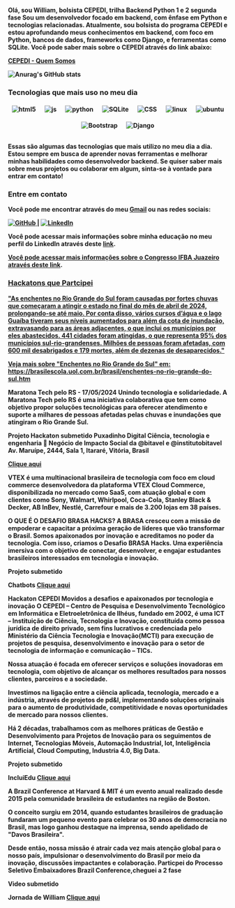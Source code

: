 <p><strong>Olá, sou William, bolsista CEPEDI, trilha Backend Python 1 e 2 segunda fase
Sou um desenvolvedor focado em backend, com ênfase em Python e tecnologias relacionadas. Atualmente, sou bolsista do programa CEPEDI e estou aprofundando meus conhecimentos em backend, com foco em Python, bancos de dados, frameworks como Django, e ferramentas como SQLite. Você pode saber mais sobre o CEPEDI através do link abaixo:</p><strong>

<p><a href="https://cepedi.org.br/quem-somos/" target="_blank"><strong>CEPEDI - Quem Somos</strong></a></p>

![Anurag's GitHub stats](https://github-readme-stats.vercel.app/api?username=wil258&show=dracula)

<h3><strong>Tecnologias que mais uso no meu dia</strong></h3>
<!-- Organizando os badges horizontalmente com flexbox e maior espaçamento -->
<div style="display: flex; flex-direction: row; align-items: center; justify-content: center; flex-wrap: wrap; gap: 20px; margin-top: 20px;">

  <!-- Badge de HTML5 -->
  <img alt="html5" src="https://img.shields.io/badge/HTML5-E34F26?style=for-the-badge&logo=html5&logoColor=white">

  <!-- Badge de JavaScript -->
  <img alt="js" src="https://img.shields.io/badge/JavaScript-323330?style=for-the-badge&logo=javascript&logoColor=F7DF1E">

  <!-- Badge de Python -->
  <img alt="python" src="https://img.shields.io/badge/Python-14354C?style=for-the-badge&logo=python&logoColor=white">

  <!-- Badge de SQLite -->
  <img alt="SQLite" src="https://img.shields.io/badge/SQLite-07405E?style=for-the-badge&logo=sqlite&logoColor=white">

  <!-- Badge de CSS -->
  <img alt="CSS" src="https://img.shields.io/badge/CSS-239120?style=for-the-badge&logo=css3&logoColor=white">

  <!-- Badge de Linux -->
  <img alt="linux" src="https://img.shields.io/badge/Linux-FCC624?style=for-the-badge&logo=linux&logoColor=black">

  <!-- Badge de Ubuntu -->
  <img alt="ubuntu" src="https://img.shields.io/badge/Ubuntu-E95420?style=for-the-badge&logo=ubuntu&logoColor=white">

  <!-- Badge de Bootstrap -->
  <img alt="Bootstrap" src="https://img.shields.io/badge/Bootstrap-563D7C?style=for-the-badge&logo=bootstrap&logoColor=white">

  <!-- Badge de Django -->
  <img alt="Django" src="https://img.shields.io/badge/Django-092E20?style=for-the-badge&logo=django&logoColor=white">

</div>

<br>

<p><strong>Essas são algumas das tecnologias que mais utilizo no meu dia a dia. Estou sempre em busca de aprender novas ferramentas e melhorar minhas habilidades como desenvolvedor backend.</strong> Se quiser saber mais sobre meus projetos ou colaborar em algum, sinta-se à vontade para entrar em contato!</p>

<h3><strong>Entre em contato</strong></h3>
<p>Você pode me encontrar através do meu <a href="mailto:microempreedendorwa@gmail.com">Gmail</a> ou nas redes sociais:</p>

<p>
  <a href="https://github.com/wil258" target="_blank">
    <img src="https://img.shields.io/badge/GitHub-181717?style=for-the-badge&logo=github&logoColor=white" alt="GitHub">
  </a> | 
  <a href="https://www.linkedin.com/in/william-pereira-rodrigues-19054563/" target="_blank">
    <img src="https://img.shields.io/badge/LinkedIn-0077B5?style=for-the-badge&logo=linkedin&logoColor=white" alt="LinkedIn">
  </a>
</p>

<p>Você pode acessar mais informações sobre minha educação no meu perfil do LinkedIn através deste <a href="https://www.linkedin.com/in/william-pereira-rodrigues-19054563/details/education/1635542047926/single-media-viewer/?profileId=ACoAAA1tkrwBuqCb6qEo8lEAy0sw9zCpVIs23Ew" target="_blank"><strong>link</strong></a>.</p>


<p><a href="https://www.youtube.com/watch?v=3LPJfIKxwWc&list=PLhQjrBD2T381WAHyx1pq-sBfykqMBI7V4">
  

<p>Você pode acessar mais informações sobre o Congresso IFBA Juazeiro através deste <a href="https://www.even3.com.br/documentos/imprimir?i=69449061.0029858.1.9.8998056001842468&cc=787DE849-DC26-4C46-AA69-EEC0A135CBEE" target="_blank"><strong>link</strong></a>.</p>


<p><a href="https://portal.ifba.edu.br/" target="_blank">

<h3><strong>Hackatons que Partcipei </strong></h3>

<p><strong>"As enchentes no Rio Grande do Sul foram causadas por fortes chuvas que começaram a atingir o estado no final do mês de abril de 2024, prolongando-se até maio. Por conta disso, vários cursos d’água e o lago Guaíba tiveram seus níveis aumentados para além da cota de inundação, extravasando para as áreas adjacentes, o que inclui os municípios por eles abastecidos. 441 cidades foram atingidas, o que representa 95% dos municípios sul-rio-grandenses. Milhões de pessoas foram afetadas, com 600 mil desabrigados e 179 mortes, além de dezenas de desaparecidos."

Veja mais sobre "Enchentes no Rio Grande do Sul" em: https://brasilescola.uol.com.br/brasil/enchentes-no-rio-grande-do-sul.htm</strong> </p>

<p><strong> Maratona Tech pelo RS - 17/05/2024
Unindo tecnologia e solidariedade. A Maratona Tech pelo RS é uma iniciativa colaborativa que tem como objetivo propor soluções tecnológicas para oferecer atendimento e suporte a milhares de pessoas afetadas pelas chuvas e inundações que atingiram o Rio Grande Sul.

<p><strong> Projeto Hackaton submetido Puxadinho Digital
Ciência, tecnologia e engenharia
👥 Negócio de Impacto Social da @bitavel e @institutobitavel
Av. Maruípe, 2444, Sala 1, Itararé, Vitória, Brasil
<p>
  <a href="https://www.puxadinhodigital.com.br/?fbclid=PAZXh0bgNhZW0CMTEAAabQVaNB4NRunFwgNSeTlYee2fb4B6TzwpDyC3D_X5p6LjNAIu3nM_tIOAM_aem_THJl-yGH7Yu02H9JHlsYIg" target="_blank">
    Clique aqui
  </a>
</p>

<p><strong> VTEX é uma multinacional brasileira de tecnologia com foco em cloud commerce desenvolvedora da plataforma VTEX Cloud Commerce, disponibilizada no mercado como SaaS, com atuação global e com clientes como Sony, Walmart, Whirlpool, Coca-Cola, Stanley Black & Decker, AB InBev, Nestlé, Carrefour e mais de 3.200 lojas em 38 países.<strong>

<p><strong> O QUE É O DESAFIO BRASA HACKS?
A BRASA cresceu com a missão de empoderar e capacitar a próxima geração de líderes que vão transformar o Brasil. Somos apaixonados por inovação e acreditamos no poder da tecnologia. Com isso, criamos o Desafio BRASA Hacks. Uma experiência imersiva com o objetivo de conectar, desenvolver, e engajar estudantes brasileiros interessados em tecnologia e inovação.<strong>
<p><strong>Projeto submetido <strong>
<p><strong>Chatbots<strong>
<a href="https://https://trello.com/b/evxxfu1J/hackathon-brasa" target="_blank">
    Clique aqui
  </a>
</p>
<p><strong> Hackaton CEPEDI Movidos a desafios e apaixonados por tecnologia e inovação
O CEPEDI –  Centro de Pesquisa e Desenvolvimento Tecnológico em Informática e Eletroeletrônica de Ilhéus, fundado em 2002, é uma ICT –  Instituição de Ciência, Tecnologia e Inovação, constituída como pessoa jurídica de direito privado, sem fins lucrativos e credenciada pelo Ministério da Ciência Tecnologia e Inovação(MCTI) para execução de projetos de pesquisa, desenvolvimento e inovação para o setor de tecnologia de informação e comunicação – TICs.

Nossa atuação é focada em oferecer serviços e soluções inovadoras em tecnologia, com objetivo de alcançar os melhores resultados para nossos clientes, parceiros e a sociedade.

Investimos na ligação entre a ciência aplicada, tecnologia, mercado e a indústria, através de projetos de pd&I, implementando soluções originais para o aumento de produtividade, competitividade e novas oportunidades de mercado para nossos clientes. 

Há 2 décadas, trabalhamos com as melhores práticas de Gestão e Desenvolvimento para Projetos de Inovação para os seguimentos de Internet, Tecnologias Móveis, Automação Industrial, Iot, Inteligência Artificial, Cloud Computing, Industria 4.0, Big Data.<strong>

<p><strong>Projeto submetido <strong>
<p><strong>IncluiEdu<strong>
<a href="https://docs.google.com/document/d/1PiL7NbnyG-L1OxCWNc_8YuXmJTzpNEor313A7GqLB9Y/edit?tab=t.0#heading=h.br3zpb6vgr5u">
    Clique aqui
  </a>
</p>
<p><strong>A Brazil Conference at Harvard & MIT é um evento anual realizado desde 2015 pela comunidade brasileira de estudantes na região de Boston.

O conceito surgiu em 2014, quando estudantes brasileiros de graduação fundaram um pequeno evento para celebrar os 30 anos de democracia no Brasil, mas logo ganhou destaque na imprensa, sendo apelidado de "Davos Brasileira".

Desde então, nossa missão é atrair cada vez mais atenção global para o nosso país, impulsionar o desenvolvimento do Brasil por meio da inovação, discussões impactantes e colaboração. Particpei do Processo Seletivo Embaixadores Brazil Conference,cheguei a 2 fase <strong>

<p><strong>Video submetido <strong>
<p><strong>Jornada de William <strong>
<a href="https://www.youtube.com/watch?v=J1tTlnqmiWA">
    Clique aqui





  









